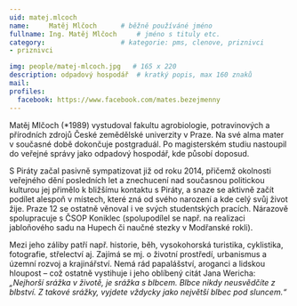 ```yaml
---
uid: matej.mlcoch
name:     Matěj Mlčoch  	# běžně používáné jméno
fullname: Ing. Matěj Mlčoch  	# jméno s tituly etc.
category:                   # kategorie: pms, clenove, priznivci
- priznivci

img: people/matej-mlcoch.jpg   # 165 x 220
description: odpadový hospodář  # kratký popis, max 160 znaků
mail:
profiles:
  facebook: https://www.facebook.com/mates.bezejmenny
---
```


Matěj Mlčoch (*1989) vystudoval fakultu agrobiologie, potravinových a přírodních zdrojů České zemědělské univerzity v Praze. Na své alma mater v současné době dokončuje postgraduál. Po magisterském studiu nastoupil do veřejné správy jako odpadový hospodář, kde působí doposud.

S Piráty začal pasivně sympatizovat již od roku 2014, přičemž okolnosti veřejného dění posledních let a znechucení nad současnou politickou kulturou jej přimělo k bližšímu kontaktu s Piráty, a snaze se aktivně začít podílet alespoň v místech, které zná od svého narození a kde celý svůj život žije. Praze 12 se ostatně věnoval i ve svých studentských pracích. Nárazově spolupracuje s ČSOP Koniklec (spolupodílel se např. na realizaci jabloňového sadu na Hupech či naučné stezky v Modřanské rokli).

Mezi jeho záliby patří např. historie, běh, vysokohorská turistika, cyklistika, fotografie, střelectví aj. Zajímá se mj. o životní prostředí, urbanismus a územní rozvoj a krajinářství. Nemá rád papalášství, aroganci a lidskou hloupost – což ostatně vystihuje i jeho oblíbený citát Jana Wericha: _„Nejhorší srážka v životě, je srážka s blbcem. Blbce nikdy neusvědčíte z blbství. Z takové srážky, vyjdete vždycky jako největší blbec pod sluncem.“_
